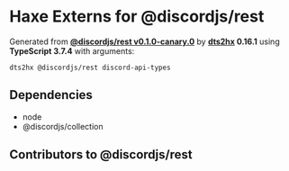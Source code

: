# Haxe Externs for @discordjs/rest

Generated from **[@discordjs/rest v0.1.0-canary.0](https://github.com/discordjs/discord.js-next/tree/master/packages/rest)** by **[dts2hx](https://github.com/haxiomic/dts2hx) 0.16.1** using **TypeScript 3.7.4** with arguments:

	dts2hx @discordjs/rest discord-api-types

## Dependencies
- node
- @discordjs/collection

## Contributors to @discordjs/rest